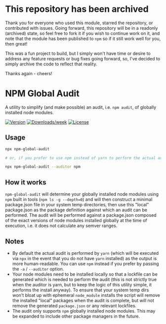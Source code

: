 # This repository has been archived

Thank you for everyone who used this module, starred the repository, or contributed with issues. Going forward, this repository will be in a readonly (archived) state, so feel free to fork it if you wish to continue work on it, and note that the module has been published to `npm` so if it still work well for you, then great!

This was a fun project to build, but I simply won't have time or desire to address any feature requests or bug fixes going forward, so, I've decided to simply archive the code to reflect that reality.

Thanks again - cheers!

# NPM Global Audit

A utility to simplify (and make possible) an audit, i.e. `npm audit`, of globally installed node modules.

[![Version](https://img.shields.io/npm/v/npm-global-audit.svg)](https://npmjs.org/package/npm-global-audit)
[![Downloads/week](https://img.shields.io/npm/dw/npm-global-audit.svg)](https://npmjs.org/package/npm-global-audit)
[![License](https://img.shields.io/npm/l/npm-global-audit.svg)](https://github.com/npm-global-audit/blob/master/package.json)

## Usage

```bash
npx npm-global-audit

# or, if you prefer to use npm instead of yarn to perform the actual audit

npx npm-global-audit --auditor npm
```

## How it works

`npm-global-audit` will determine your globally installed node modules using `npm` built in tools (`npm ls -g --depth=0`) and will then construct a minimal package.json file in your system temp directories, then use this "local" package.json as the package definition against which an audit can be performed. The audit will be performed against a package.json composed of the exact versions of node modules installed globally at the time of execution, i.e. it does not calculate any semver ranges.

## Notes

- By default the actual audit is performed by `yarn` (which will be executed via `npx` in the event that you do not have `yarn` installed) as the output is more human-readable. You can use `npm` instead if you prefer by passing the `-a` / `--auditor` option.
- Your node modules need to be installed locally so that a lockfile can be generated which is needed to perform the audit (this is not strictly true when the auditor is yarn, but to keep the logic of this utility simple, it performs the install anyway). To ensure that your system temp dirs won't bloat up with ephemeral `node_module` installs the script will remove the installed "local" packages when the audit is complete, but will not remove the generated `package.json` or any relevant lockfiles.
- The audit only supports `npm` globally installed node modules. This may be expanded to include other package managers in the future.

